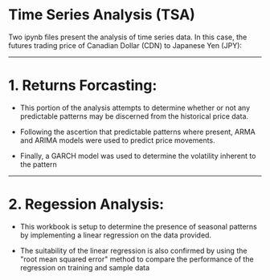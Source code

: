 # Time Series Analysis (TSA)

Two ipynb files present the analysis of time series data. In this case, the futures trading price of Canadian Dollar (CDN) to Japanese Yen (JPY):

<hr>

# 1. Returns Forcasting:

- This portion of the analysis attempts to determine whether or not any predictable patterns may be discerned from the historical price data.

- Following the ascertion that predictable patterns where present, ARMA and ARIMA models were used to predict price movements.

- Finally, a GARCH model was used to determine the volatility inherent to the pattern

<hr>

# 2. Regession Analysis:

- This workbook is setup to determine the presence of seasonal patterns by implementing a linear regression on the data provided.

- The suitability of the linear regression is also confirmed by using the "root mean squared error" method to compare the performance of the regression on training and sample data 
